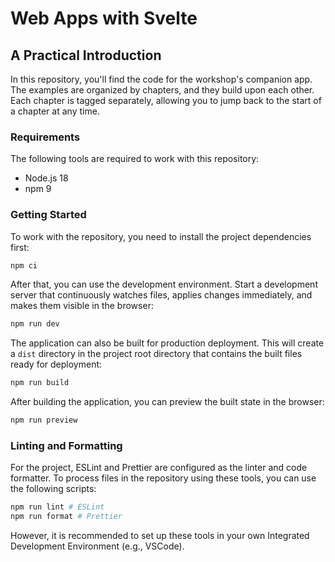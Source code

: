 # Web Apps with Svelte

## A Practical Introduction

In this repository, you'll find the code for the workshop's companion app. The examples are organized by chapters, and they build upon each other. Each chapter is tagged separately, allowing you to jump back to the start of a chapter at any time.

### Requirements

The following tools are required to work with this repository:
- Node.js 18
- npm 9

### Getting Started

To work with the repository, you need to install the project dependencies first:

```bash
npm ci
```

After that, you can use the development environment. Start a development server that continuously watches files, applies changes immediately, and makes them visible in the browser:

```bash
npm run dev
```

The application can also be built for production deployment. This will create a `dist` directory in the project root directory that contains the built files ready for deployment:

```bash
npm run build
```

After building the application, you can preview the built state in the browser:

```bash
npm run preview
```

### Linting and Formatting

For the project, ESLint and Prettier are configured as the linter and code formatter. To process files in the repository using these tools, you can use the following scripts:

```bash
npm run lint # ESLint
npm run format # Prettier
```

However, it is recommended to set up these tools in your own Integrated Development Environment (e.g., VSCode).

